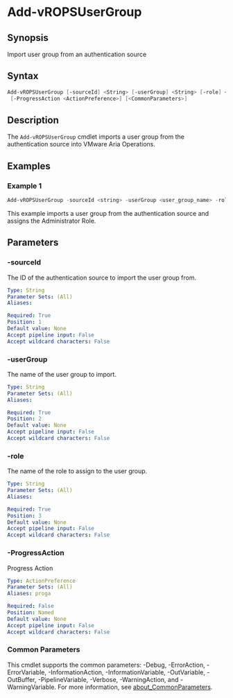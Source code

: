 # Add-vROPSUserGroup

## Synopsis

Import user group from an authentication source

## Syntax

```powershell
Add-vROPSUserGroup [-sourceId] <String> [-userGroup] <String> [-role] <String>
 [-ProgressAction <ActionPreference>] [<CommonParameters>]
```

## Description

The `Add-vROPSUserGroup` cmdlet imports a user group from the authentication source into VMware Aria Operations.

## Examples

### Example 1

```powershell
Add-vROPSUserGroup -sourceId <string> -userGroup <user_group_name> -role <role_name>
```

This example imports a user group from the authentication source and assigns the Administrator Role.

## Parameters

### -sourceId

The ID of the authentication source to import the user group from.

```yaml
Type: String
Parameter Sets: (All)
Aliases:

Required: True
Position: 1
Default value: None
Accept pipeline input: False
Accept wildcard characters: False
```

### -userGroup

The name of the user group to import.

```yaml
Type: String
Parameter Sets: (All)
Aliases:

Required: True
Position: 2
Default value: None
Accept pipeline input: False
Accept wildcard characters: False
```

### -role

The name of the role to assign to the user group.

```yaml
Type: String
Parameter Sets: (All)
Aliases:

Required: True
Position: 3
Default value: None
Accept pipeline input: False
Accept wildcard characters: False
```

### -ProgressAction

Progress Action

```yaml
Type: ActionPreference
Parameter Sets: (All)
Aliases: proga

Required: False
Position: Named
Default value: None
Accept pipeline input: False
Accept wildcard characters: False
```

### Common Parameters

This cmdlet supports the common parameters: -Debug, -ErrorAction, -ErrorVariable, -InformationAction, -InformationVariable, -OutVariable, -OutBuffer, -PipelineVariable, -Verbose, -WarningAction, and -WarningVariable. For more information, see [about_CommonParameters](http://go.microsoft.com/fwlink/?LinkID=113216).
